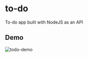 # to-do
To-do app built with NodeJS as an API

## Demo
![todo-demo](https://user-images.githubusercontent.com/83131937/172984915-1a088940-caef-4aa8-8216-31977158c090.gif)
